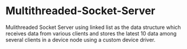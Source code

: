# Multithreaded-Socket-Server
Mulithreaded Socket Server using linked list as the data structure which receives data from various clients and stores the latest 10 data among several clients in a device node using a custom device driver.
